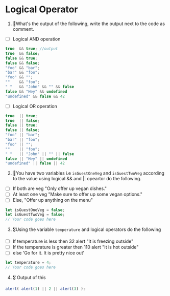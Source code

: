 # Logical Operator

1. 🥇What's the output of the following, write the output next to the code as comment.

* [ ] Logical AND operation

```js
true  && true; //output
true  && false;
false && true;
false && false;
"foo" && "bar";
"bar" && "foo";
"foo" && "";
""    && "foo";
" "   && "John" && "" && false
false && "Hey" && undefined
"undefined" && false && 42
```

* [ ] Logical OR operation
```js
true  || true;
true  || false;
false || true;
false || false;
"foo" || "bar";
"bar" || "foo";
"foo" || "";
""    || "foo";
" "   || "John" || "" || false
false || "Hey" || undefined
"undefined" || false || 42
```

2. 🥈You have two variables i.e `isGuestOneVeg` and  `isGuestTwoVeg` according to the value using logical && and || opeartor do the following.

* [ ] If both are veg "Only offer up vegan dishes."
* [ ] At least one veg  "Make sure to offer up some vegan options."
* [ ] Else, "Offer up anything on the menu"
```js
let isGuestOneVeg = false;
let isGuestTwoVeg = false;
// Your code goes here
```


3. 🎖Using the variable `temperature` and logical operators do the following
* [ ] If temperature is less then 32 alert "It is freezing outside"
* [ ] If the temperature is greater then 110 alert "It is hot outside"
* [ ] else 'Go for it. It is pretty nice out'
```js
let temperature = 4;
// Your code goes here
```

4. 🎖 Output of this
```js
alert( alert(1) || 2 || alert(3) );
```